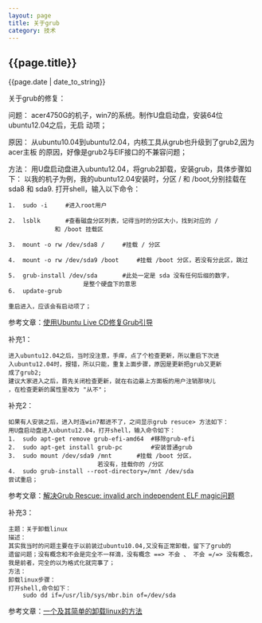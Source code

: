 ```yaml
---
layout: page
title: 关于grub
category: 技术
---
```

<h2>{{page.title}}</h2>
<p>{{page.date | date_to_string}}</p>
关于grub的修复：

问题：
	acer4750G的机子，win7的系统。制作U盘启动盘，安装64位ubuntu12.04之后，无启
	动项；


原因：
	从ubuntu10.04到ubuntu12.04，内核工具从grub也升级到了grub2,因为acer主板
	的原因，好像是grub2与EIF接口的不兼容问题；

方法：
	用U盘启动盘进入ubuntu12.04，将grub2卸载，安装grub，具体步骤如下：
	以我的机子为例，我的ubuntu12.04安装时，分区 / 和 /boot,分别挂载在 
	sda8 和 sda9.
	打开shell，输入以下命令：

	1.	sudo -i		#进入root用户

	2.	lsblk		#查看磁盘分区列表，记得当时的分区大小，找到对应的 / 
				 和 /boot 挂载区

	3.	mount -o rw /dev/sda8 / 	#挂载 / 分区

	4.	mount -o rw /dev/sda9 /boot 	#挂载 /boot 分区，若没有分此区，跳过

	5.	grub-install /dev/sda		#此处一定是 sda 没有任何后缀的数字，
						 是整个硬盘下的意思
	6.	update-grub
	
	重启进入，应该会有启动项了；

参考文章：<a href="http://www.zhouwenyi.com/node/6756/">使用Ubuntu Live CD修复Grub引导</a>

补充1：
	
	进入ubuntu12.04之后，当时没注意，手痒，点了个检查更新，所以重启下次进
	入ubuntu12.04时，报错，所以只能，重复上面步骤，原因是更新把grub又更新
	成了grub2;
	建议大家进入之后，首先关闭检查更新，就在右边最上方面板的用户注销那块儿
	，在检查更新的属性里改为 "从不"；
	
补充2：
	
	如果有人安装之后，进入时连win7都进不了，之间显示grub resuce> 方法如下：
	用U盘启动盘进入ubuntu12.04，打开shell，输入命令如下：
	1.	sudo apt-get remove grub-efi-amd64	#移除grub-efi
	2.	sudo apt-get install grub-pc		#安装普通grub
	3.	sudo mount /dev/sda9 /mnt		#挂载 /boot 分区，
							 若没有，挂载你的 /分区
	4.	sudo grub-install --root-directory=/mnt /dev/sda 
	尝试重启；

参考文章：<a href="http://datamining.xmu.edu.cn/bbs/forum.php?mod=viewthread&tid=624/">解决Grub Rescue: invalid arch independent ELF magic问题</a>

补充3：
	
	主题：关于卸载linux
	描述：
	其实我当时的问题主要在于以前装过ubuntu10.04,又没有正常卸载，留下了grub的
	遗留问题；没有概念和不会是完全不一样滴，没有概念 ==> 不会 、 不会 =/=> 没有概念，
	我是前者，完全的以为格式化就完事了；
	方法：
	卸载linux步骤：
	打开shell,命令如下：
		sudo dd if=/usr/lib/sys/mbr.bin of=/dev/sda

参考文章：<a href="http://blog.csdn.net/majestyhao/article/details/7913429/">一个及其简单的卸载linux的方法</a>